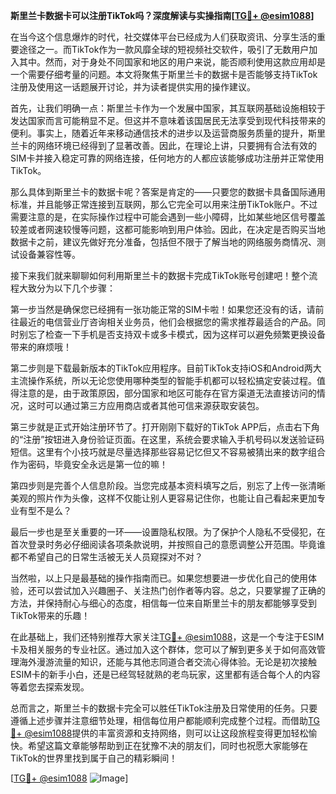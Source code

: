 **斯里兰卡数据卡可以注册TikTok吗？深度解读与实操指南[[TG💪+ @esim1088](https://t.me/s/esim1088)]**

在当今这个信息爆炸的时代，社交媒体平台已经成为人们获取资讯、分享生活的重要途径之一。而TikTok作为一款风靡全球的短视频社交软件，吸引了无数用户加入其中。然而，对于身处不同国家和地区的用户来说，能否顺利使用这款应用却是一个需要仔细考量的问题。本文将聚焦于斯里兰卡的数据卡是否能够支持TikTok注册及使用这一话题展开讨论，并为读者提供实用的操作建议。

首先，让我们明确一点：斯里兰卡作为一个发展中国家，其互联网基础设施相较于发达国家而言可能稍显不足。但这并不意味着该国居民无法享受到现代科技带来的便利。事实上，随着近年来移动通信技术的进步以及运营商服务质量的提升，斯里兰卡的网络环境已经得到了显著改善。因此，在理论上讲，只要拥有合法有效的SIM卡并接入稳定可靠的网络连接，任何地方的人都应该能够成功注册并正常使用TikTok。

那么具体到斯里兰卡的数据卡呢？答案是肯定的——只要您的数据卡具备国际通用标准，并且能够正常连接到互联网，那么它完全可以用来注册TikTok账户。不过需要注意的是，在实际操作过程中可能会遇到一些小障碍，比如某些地区信号覆盖较差或者网速较慢等问题，这都可能影响到用户体验。因此，在决定是否购买当地数据卡之前，建议先做好充分准备，包括但不限于了解当地的网络服务商情况、测试设备兼容性等。

接下来我们就来聊聊如何利用斯里兰卡的数据卡完成TikTok账号创建吧！整个流程大致分为以下几个步骤：

第一步当然是确保您已经拥有一张功能正常的SIM卡啦！如果您还没有的话，请前往最近的电信营业厅咨询相关业务员，他们会根据您的需求推荐最适合的产品。同时别忘了检查一下手机是否支持双卡或多卡模式，因为这样可以避免频繁更换设备带来的麻烦哦！

第二步则是下载最新版本的TikTok应用程序。目前TikTok支持iOS和Android两大主流操作系统，所以无论您使用哪种类型的智能手机都可以轻松搞定安装过程。值得注意的是，由于政策原因，部分国家和地区可能存在官方渠道无法直接访问的情况，这时可以通过第三方应用商店或者其他可信来源获取安装包。

第三步就是正式开始注册环节了。打开刚刚下载好的TikTok APP后，点击右下角的“注册”按钮进入身份验证页面。在这里，系统会要求输入手机号码以发送验证码短信。这里有个小技巧就是尽量选择那些容易记忆但又不容易被猜出来的数字组合作为密码，毕竟安全永远是第一位的嘛！

第四步则是完善个人信息阶段。当您完成基本资料填写之后，别忘了上传一张清晰美观的照片作为头像，这样不仅能让别人更容易记住你，也能让自己看起来更加专业有型不是么？

最后一步也是至关重要的一环——设置隐私权限。为了保护个人隐私不受侵犯，在首次登录时务必仔细阅读各项条款说明，并按照自己的意愿调整公开范围。毕竟谁都不希望自己的日常生活被无关人员窥探对不对？

当然啦，以上只是最基础的操作指南而已。如果您想要进一步优化自己的使用体验，还可以尝试加入兴趣圈子、关注热门创作者等内容。总之，只要掌握了正确的方法，并保持耐心与细心的态度，相信每一位来自斯里兰卡的朋友都能够享受到TikTok带来的乐趣！

在此基础上，我们还特别推荐大家关注[TG💪+ @esim1088](https://t.me/s/esim1088)，这是一个专注于ESIM卡及相关服务的专业社区。通过加入这个群体，您可以了解到更多关于如何高效管理海外漫游流量的知识，还能与其他志同道合者交流心得体验。无论是初次接触ESIM卡的新手小白，还是已经驾轻就熟的老鸟玩家，这里都有适合每个人的内容等着您去探索发现。

总而言之，斯里兰卡的数据卡完全可以胜任TikTok注册及日常使用的任务。只要遵循上述步骤并注意细节处理，相信每位用户都能顺利完成整个过程。而借助[TG💪+ @esim1088](https://t.me/s/esim1088)提供的丰富资源和支持网络，则可以让这段旅程变得更加轻松愉快。希望这篇文章能够帮助到正在犹豫不决的朋友们，同时也祝愿大家能够在TikTok的世界里找到属于自己的精彩瞬间！

[[TG💪+ @esim1088](https://t.me/s/esim1088) ![Image](https://i.postimg.cc/4NQfJmqS/Snipaste-2025-05-13-00-14-12.png)]